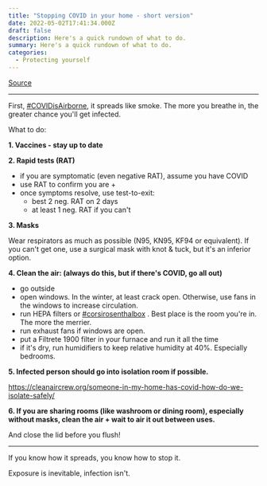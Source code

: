 ```yaml
---
title: "Stopping COVID in your home - short version"
date: 2022-05-02T17:41:34.000Z
draft: false
description: Here's a quick rundown of what to do.
summary: Here's a quick rundown of what to do.
categories:
  - Protecting yourself 
---
```


[Source](https://twitter.com/joeyfox85/status/1521183126894088193)

---

First, [#COVIDisAirborne](https://twitter.com/hashtag/COVIDisAirborne), it spreads like smoke. The more you breathe in, the greater chance you'll get infected.

What to do:

**1. Vaccines - stay up to date**

**2. Rapid tests (RAT)**
- if you are symptomatic (even negative RAT), assume you have COVID
- use RAT to confirm you are +
- once symptoms resolve, use test-to-exit:
  - best 2 neg. RAT on 2 days
  - at least 1 neg. RAT if you can't

**3. Masks**

Wear respirators as much as possible (N95, KN95, KF94 or equivalent). If you can't get one, use a surgical mask with knot & tuck, but it's an inferior option.

**4. Clean the air: (always do this, but if there's COVID, go all out)**
- go outside
- open windows. In the winter, at least crack open. Otherwise, use fans in the windows to increase circulation.
- run HEPA filters or [#corsirosenthalbox](https://twitter.com/hashtag/corsirosenthalbox) . Best place is the room you're in. The more the merrier.
- run exhaust fans if windows are open.
- put a Filtrete 1900 filter in your furnace and run it all the time
- if it's dry, run humidifiers to keep relative humidity at 40%. Especially bedrooms.

**5. Infected person should go into isolation room if possible.**

https://cleanaircrew.org/someone-in-my-home-has-covid-how-do-we-isolate-safely/

**6. If you are sharing rooms (like washroom or dining room), especially without masks, clean the air + wait to air it out between uses.**

And close the lid before you flush!

---

If you know how it spreads, you know how to stop it.

Exposure is inevitable, infection isn't.